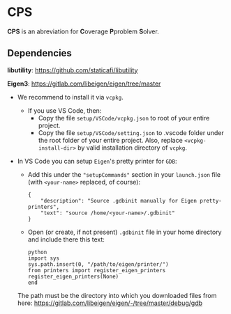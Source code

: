 # **CPS**

**CPS** is an abreviation for **C**overage **P**problem **S**olver.

## **Dependencies**

**libutility**: https://github.com/staticafi/libutility

**Eigen3**: https://gitlab.com/libeigen/eigen/tree/master
- We recommend to install it via `vcpkg`.
    - If you use VS Code, then:
        - Copy the file `setup/VSCode/vcpkg.json` to root
        of your entire project.
        - Copy the file `setup/VSCode/setting.json` to .vscode folder under the root folder of your entire project.
        Also, replace `<vcpkg-install-dir>` by valid installation directory of `vcpkg`.

- In VS Code you can setup `Eigen`'s pretty printer for `GDB`:
    - Add this under the `"setupCommands"` section in your
    `launch.json` file (with `<your-name>` replaced, of course):
        ```
        {
            "description": "Source .gdbinit manually for Eigen pretty-printers",
            "text": "source /home/<your-name>/.gdbinit"
        }
        ```
    - Open (or create, if not present) `.gdbinit` file in your home directory
    and include there this text:
        ```
        python
        import sys
        sys.path.insert(0, "/path/to/eigen/printer/")
        from printers import register_eigen_printers
        register_eigen_printers(None)
        end
        ```
    The path must be the directory into which you downloaded files from here: 
    https://gitlab.com/libeigen/eigen/-/tree/master/debug/gdb